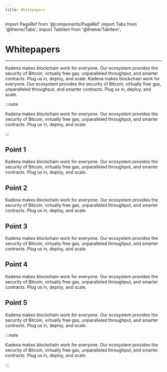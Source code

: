 ```yaml
---
title: Whitepapers
---
```


import PageRef from '@components/PageRef'
import Tabs from '@theme/Tabs';
import TabItem from '@theme/TabItem';

# Whitepapers

---

Kadena makes blockchain work for everyone. Our ecosystem provides the security of Bitcoin, virtually free gas, unparalleled throughput, and smarter contracts. Plug us in, deploy, and scale. Kadena makes blockchain work for everyone. Our ecosystem provides the security of Bitcoin, virtually free gas, unparalleled throughput, and smarter contracts. Plug us in, deploy, and scale.

:::note

Kadena makes blockchain work for everyone. Our ecosystem provides the security of Bitcoin, virtually free gas, unparalleled throughput, and smarter contracts. Plug us in, deploy, and scale.

:::

## Point 1​

Kadena makes blockchain work for everyone. Our ecosystem provides the security of Bitcoin, virtually free gas, unparalleled throughput, and smarter contracts. Plug us in, deploy, and scale.

## Point 2

Kadena makes blockchain work for everyone. Our ecosystem provides the security of Bitcoin, virtually free gas, unparalleled throughput, and smarter contracts. Plug us in, deploy, and scale.

## Point 3​

Kadena makes blockchain work for everyone. Our ecosystem provides the security of Bitcoin, virtually free gas, unparalleled throughput, and smarter contracts. Plug us in, deploy, and scale.

## Point 4​

Kadena makes blockchain work for everyone. Our ecosystem provides the security of Bitcoin, virtually free gas, unparalleled throughput, and smarter contracts. Plug us in, deploy, and scale.

## Point 5​

Kadena makes blockchain work for everyone. Our ecosystem provides the security of Bitcoin, virtually free gas, unparalleled throughput, and smarter contracts. Plug us in, deploy, and scale.

:::note

Kadena makes blockchain work for everyone. Our ecosystem provides the security of Bitcoin, virtually free gas, unparalleled throughput, and smarter contracts. Plug us in, deploy, and scale.

:::
